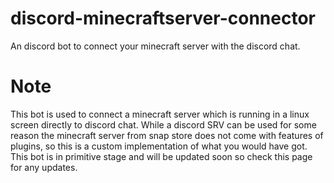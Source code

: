 # discord-minecraftserver-connector
An discord bot to connect your minecraft server with the discord chat.

# Note
This bot is used to connect a minecraft server which is running in a linux screen directly to discord chat. While a discord SRV can be used for some reason the minecraft server from snap store does not come with features of plugins, so this is a custom implementation of what you would have got.
This bot is in primitive stage and will be updated soon so check this page for any updates.
